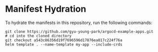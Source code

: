# Manifest Hydration

To hydrate the manifests in this repository, run the following commands:

```shell
git clone https://github.com/gyu-young-park/argocd-example-apps.git
# cd into the cloned directory
git checkout a543c86356d19f7696596d17876ea017c224f76a
helm template . --name-template my-app --include-crds
```
